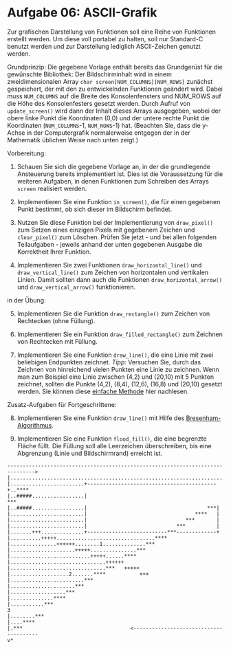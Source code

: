 # Aufgabe 06: ASCII-Grafik

Zur grafischen Darstellung von Funktionen soll eine Reihe von Funktionen erstellt werden. Um diese voll portabel zu halten, soll nur Standard-C benutzt werden und zur Darstellung lediglich ASCII-Zeichen genutzt werden.

Grundprinzip: Die gegebene Vorlage enthält bereits das Grundgerüst für die gewünschte Bibliothek: Der Bildschirminhalt wird in einem zweidimensionalen Array `char screen[NUM_COLUMNS][NUM_ROWS]` zunächst gespeichert, der mit den zu entwickelnden Funktionen geändert wird. Dabei muss `NUM_COLUMNS` auf die Breite des Konsolenfensters und NUM_ROWS auf die Höhe des Konsolenfesters gesetzt werden. Durch Aufruf von `update_screen()` wird dann der Inhalt dieses Arrays ausgegeben, wobei der obere linke Punkt die Koordinaten (0,0) und der untere rechte Punkt die Koordinaten (`NUM_COLUMNS`-1, `NUM_ROWS`-1) hat. (Beachten Sie, dass die y-Achse in der Computergrafik normalerweise entgegen der in der Mathematik üblichen Weise nach unten zeigt.)

Vorbereitung:

1. Schauen Sie sich die gegebene Vorlage an, in der die grundlegende Ansteuerung bereits implementiert ist. Dies ist die Voraussetzung für die weiteren Aufgaben, in denen Funktionen zum Schreiben des Arrays `screen` realisiert werden.

2. Implementieren Sie eine Funktion `in_screen()`, die für einen gegebenen Punkt bestimmt, ob sich dieser im Bildschirm befindet.

3. Nutzen Sie diese Funktion bei der Implementierung von `draw_pixel()` zum Setzen eines einzigen Pixels mit gegebenem Zeichen und `clear_pixel()` zum Löschen. Prüfen Sie jetzt - und bei allen folgenden Teilaufgaben - jeweils anhand der unten gegebenen Ausgabe die Korrektheit Ihrer Funktion.

4. Implementieren Sie zwei Funktionen `draw_horizontal_line()` und `draw_vertical_line()` zum Zeichen von horizontalen und vertikalen Linien. Damit sollten dann auch die Funktionen `draw_horizontal_arrow()` und `draw_vertical_arrow()` funktionieren.

in der Übung:

5. Implementieren Sie die Funktion `draw_rectangle()` zum Zeichen von Rechtecken (ohne Füllung).

6. Implementieren Sie ein Funktion `draw_filled_rectangle()` zum Zeichnen von Rechtecken mit Füllung.

7. Implementieren Sie eine Funktion `draw_line()`, die eine Linie mit zwei beliebigen Endpunkten zeichnet. *Tipp*: Versuchen Sie, durch das Zeichnen von hinreichend vielen Punkten eine Linie zu zeichnen. Wenn man zum Beispiel eine Linie zwischen (4,2) und (20,10) mit 5 Punkten zeichnet, sollten die Punkte (4,2), (8,4), (12,6), (16,8) und (20,10) gesetzt werden. Sie können diese [einfache Methode](https://de.wikipedia.org/wiki/Rasterung_von_Linien) hier nachlesen.

Zusatz-Aufgaben für Fortgeschrittene:

8. Implementieren Sie eine Funktion `draw_line()` mit Hilfe des [Bresenham-Algorithmus](https://de.wikipedia.org/wiki/Bresenham-Algorithmus).

9. Implementieren Sie eine Funktion `flood_fill()`, die eine begrenzte Fläche füllt. Die Füllung soll alle Leerzeichen überschreiben, bis eine Abgrenzung (Linie und Bildschirmrand) erreicht ist.

```
------------------------------------------------------------------------------->
|..........................................................................***  
|........................+------------------------------------------+..****     
|..#####.................|                                          ***         
|..#####.................|                                       ***|           
|........................|                                   ****   |           
|........................|                                ***       |           
|........................|                             ***          |           
|.......+++..............+--------------------------***-------------+           
|..........+++++................................****                            
|...............++++++........1..............***                                
|.....................+++++...............***                                   
|..........................+++++......****                                      
|...............................++++++                                          
|...............................***   +++++                                     
|...................2.......****           +++                                  
|........................***                                                    
|.....................***                                                       
|..................***                                                          
|..............****                                                             
|...........***                                                            3    
|........***                                                                    
|....****                                                                       
|.***                                   <---------------------------------------
v*                                                                              
```